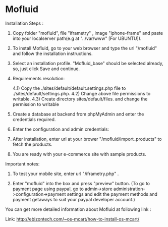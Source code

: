 Mofluid
=======

Installation Steps :

1) Copy folder "mofluid", file "iframetry" , image "iphone-frame" and paste into your localserver path(e.g at "../var/www" [For UBUNTU]).

2) To install Mofluid, go to your web browser and type the url "<hostname>/mofluid" and follow the installation instructions.

3) Select an installation profile. "Mofluid_base" should be selected already, so, just click Save and continue.


4) Requirements resolution:

     4.1) Copy the ./sites/default/default.settings.php file to ./sites/default/settings.php.
     4.2) Change above file permissions to writable.
     4.3) Create directory sites/default/files. and change the permission to writable

5) Create a database at backend from phpMyAdmin and enter the credentials required.

6) Enter the configuration and admin credentials:

7) After installation, enter url at your brower "<hostname>/mofluid/import_products" to fetch the products.

8) You are ready with your e-commerce site with sample products.

Important notes:

1) To test your mobile site, enter url "<hostname>/iframetry.php" .

2) Enter "mofluid" into the box and press "preview" button.
(To go to payment page using paypal, go to admin->store administration->configuration->payment settings 
and edit the payment methods and payment getaways to suit your paypal developer account.)

You can get more detailed information about Mofluid at following link  :

Link: http://ebizontech.com/~os-mcart/how-to-install-os-mcart/

